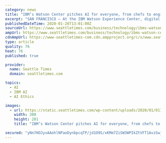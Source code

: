 ```yaml
---
category: news
title: "IBM’s Watson Center pitches AI for everyone, from chefs to engineers"
excerpt: "SAN FRANCISCO — At the IBM Watson Experience Center, digital and physical worlds meet in a futuristic-looking lounge overlooking San Francisco’s Financial District. “Regardless of the industry you’re in, there’s likely an application for AI … even as a chef,” said IBM’s data and AI engagement lead Euniq Nebo, as he stood before ..."
publishedDateTime: 2020-01-26T13:01:00Z
sourceUrl: https://www.seattletimes.com/business/technology/ibms-watson-center-pitches-ai-for-everyone-from-chefs-to-engineers/
ampUrl: https://www.seattletimes.com/business/technology/ibms-watson-center-pitches-ai-for-everyone-from-chefs-to-engineers/?amp=1
cdnAmpUrl: https://www-seattletimes-com.cdn.ampproject.org/c/s/www.seattletimes.com/business/technology/ibms-watson-center-pitches-ai-for-everyone-from-chefs-to-engineers/?amp=1
type: article
quality: 76
heat: 76
published: true

provider:
  name: Seattle Times
  domain: seattletimes.com

topics:
  - AI
  - IBM AI
  - AI Ethics

images:
  - url: https://static.seattletimes.com/wp-content/uploads/2020/01/01182020_AIibm_182723-300x201.jpg
    width: 300
    height: 201
    title: "IBM’s Watson Center pitches AI for everyone, from chefs to engineers"

secured: "yNn7HOJyvAAohlNPaoDynbpcqTP/jd1O9S/xKMm7ZiSW3WPIkZtVFT1AvzSwjz0ijsguG7OUocIcRESjB3rSHj4QqijSjC6Vfz7vumsa9ITO9DcJU6m+mEL0C6OkWOzl/zB9KB3ZSJGWmT0mNnf0nVGtZKc7R6AoQf+2CuXprcYNLt75Tl+uDN3lRkSn9KasR9j5S+F00TUKr0Ml5vP7NUCl607rTMLjVNSOUFyXm7jvQU78X4uo+hxg4dwDMP9gobZmCDqzJlu1QjPOlKVWFhsce5HxVy49zublqmMRtlCNeOyt+pkzKZsFi+Z0LDpl5PXJUTvyeeD0KSg+otWaUTmiVm6psVw86lXYzTNmTqiOdQV5s+efGiwp1HUBUWTPxDs48VuugR0WvbFmSIroP/G1GCoAOG3WmmhuaOMJ3/DtzsJtCxggniMSXPK7V4xeNiEs3uHiJXww8ubes5iE5SBQC+ynTAKN/HN7wJl5e1o=;tJcwJYn4lkLqHCeKdqkurg=="
---
```


